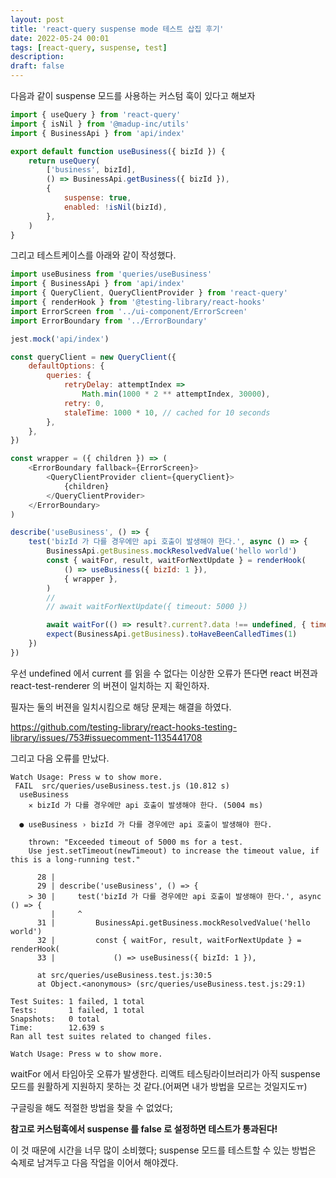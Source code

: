 ```yaml
---
layout: post
title: 'react-query suspense mode 테스트 삽집 후기'
date: 2022-05-24 00:01
tags: [react-query, suspense, test]
description: 
draft: false
---
```



다음과 같이 suspense 모드를 사용하는 커스텀 훅이 있다고 해보자

```js
import { useQuery } from 'react-query'
import { isNil } from '@madup-inc/utils'
import { BusinessApi } from 'api/index'

export default function useBusiness({ bizId }) {
    return useQuery(
        ['business', bizId],
        () => BusinessApi.getBusiness({ bizId }),
        {
            suspense: true,
            enabled: !isNil(bizId),
        },
    )
}
```

그리고 테스트케이스를 아래와 같이 작성했다.

```js
import useBusiness from 'queries/useBusiness'
import { BusinessApi } from 'api/index'
import { QueryClient, QueryClientProvider } from 'react-query'
import { renderHook } from '@testing-library/react-hooks'
import ErrorScreen from '../ui-component/ErrorScreen'
import ErrorBoundary from '../ErrorBoundary'

jest.mock('api/index')

const queryClient = new QueryClient({
    defaultOptions: {
        queries: {
            retryDelay: attemptIndex =>
                Math.min(1000 * 2 ** attemptIndex, 30000),
            retry: 0,
            staleTime: 1000 * 10, // cached for 10 seconds
        },
    },
})

const wrapper = ({ children }) => (
    <ErrorBoundary fallback={ErrorScreen}>
        <QueryClientProvider client={queryClient}>
            {children}
        </QueryClientProvider>
    </ErrorBoundary>
)

describe('useBusiness', () => {
    test('bizId 가 다를 경우에만 api 호출이 발생해야 한다.', async () => {
        BusinessApi.getBusiness.mockResolvedValue('hello world')
        const { waitFor, result, waitForNextUpdate } = renderHook(
            () => useBusiness({ bizId: 1 }),
            { wrapper },
        )
        //
        // await waitForNextUpdate({ timeout: 5000 })

        await waitFor(() => result?.current?.data !== undefined, { timeout: 5000 })
        expect(BusinessApi.getBusiness).toHaveBeenCalledTimes(1)
    })
})

```

우선 undefined 에서 current 를 읽을 수 없다는 이상한 오류가 뜬다면
react 버젼과 react-test-renderer 의 버젼이 일치하는 지 확인하자.

필자는 둘의 버젼을 일치시킴으로 해당 문제는 해결을 하였다.

https://github.com/testing-library/react-hooks-testing-library/issues/753#issuecomment-1135441708


그리고 다음 오류를 만났다.
```
Watch Usage: Press w to show more.
 FAIL  src/queries/useBusiness.test.js (10.812 s)
  useBusiness
    ✕ bizId 가 다를 경우에만 api 호출이 발생해야 한다. (5004 ms)

  ● useBusiness › bizId 가 다를 경우에만 api 호출이 발생해야 한다.

    thrown: "Exceeded timeout of 5000 ms for a test.
    Use jest.setTimeout(newTimeout) to increase the timeout value, if this is a long-running test."

      28 |
      29 | describe('useBusiness', () => {
    > 30 |     test('bizId 가 다를 경우에만 api 호출이 발생해야 한다.', async () => {
         |     ^
      31 |         BusinessApi.getBusiness.mockResolvedValue('hello world')
      32 |         const { waitFor, result, waitForNextUpdate } = renderHook(
      33 |             () => useBusiness({ bizId: 1 }),

      at src/queries/useBusiness.test.js:30:5
      at Object.<anonymous> (src/queries/useBusiness.test.js:29:1)

Test Suites: 1 failed, 1 total
Tests:       1 failed, 1 total
Snapshots:   0 total
Time:        12.639 s
Ran all test suites related to changed files.

Watch Usage: Press w to show more.
```


waitFor 에서 타임아웃 오류가 발생한다.
리액트 테스팅라이브러리가 아직 suspense 모드를 원활하게 지원하지 못하는 것 같다.(어쩌면 내가 방법을 모르는 것일지도ㅠ)

구글링을 해도 적절한 방법을 찾을 수 없었다;

**참고로 커스텀훅에서 suspense 를 false 로 설정하면 테스트가 통과된다!**

이 것 때문에 시간을 너무 많이 소비했다;
suspense 모드를 테스트할 수 있는 방법은 숙제로 남겨두고 다음 작업을 이어서 해야겠다.
